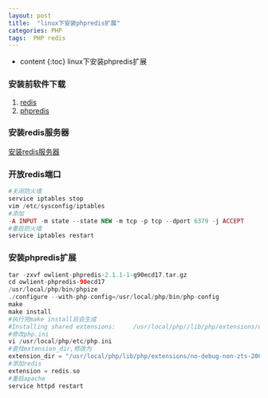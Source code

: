 ```yaml
---
layout: post
title:  "linux下安装phpredis扩展"
categories: PHP
tags:  PHP redis
---
```


* content
{:toc}
linux下安装phpredis扩展

<!--excerpt-->

### 安装前软件下载

1. [redis](http://download.redis.io/redis-stable.tar.gz)
2. [phpredis](https://github.com/owlient/phpredis/tarball/master)

### 安装redis服务器

[安装redis服务器](https://liyoung1992.github.io/2016/10/25/centos-redis/)

### 开放redis端口

```php
#关闭防火墙
service iptables stop
vim /etc/sysconfig/iptables
#添加
-A INPUT -m state --state NEW -m tcp -p tcp --dport 6379 -j ACCEPT
#重启防火墙
service iptables restart
```

### 安装phpredis扩展

```php
tar -zxvf owlient-phpredis-2.1.1-1-g90ecd17.tar.gz
cd owlient-phpredis-90ecd17
/usr/local/php/bin/phpize
./configure --with-php-config=/usr/local/php/bin/php-config
make
make install
#执行完make install后会生成
#Installing shared extensions:     /usr/local/php//lib/php/extensions/no-debug-non-zts-20060613/
#修改php.ini
vi /usr/local/php/etc/php.ini
#查找extension_dir,修改为
extension_dir = "/usr/local/php/lib/php/extensions/no-debug-non-zts-20060613/"
#添加redis
extension = redis.so
#重启apache
service httpd restart
```